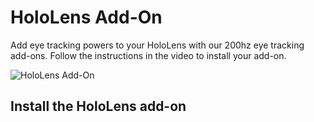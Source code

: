 # HoloLens Add-On
Add eye tracking powers to your HoloLens with our 200hz eye tracking add-ons. Follow the instructions in the video to install your add-on.

![HoloLens Add-On](./hololens_w120_e200b.jpg)

## Install the HoloLens add-on

<Youtube src="nvNjlKp9-co"/>
